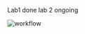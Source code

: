 Lab1 done
lab 2 ongoing 

![workflow](https://github.com/JeromeburkeIII/sem2/actions/workflows/main.yml/badge.svg)